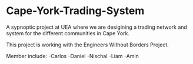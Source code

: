 # Cape-York-Trading-System            

A sypnoptic project at UEA where we are desigining a trading network and system for the different communities in Cape York.

This project is working with the Engineers Without Borders Project.

Member include:
-Carlos
-Daniel
-Nischal
-Liam
-Amin



